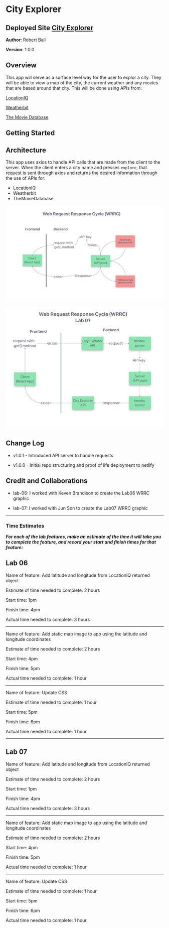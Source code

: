 # City Explorer

## Deployed Site [City Explorer](https://rdball-city-explorer.netlify.app/)

**Author**: Robert Ball

**Version**: 1.0.0

## Overview

This app will serve as a surface level way for the user to explor a city. They will be able to view a map of the city, the current weather and any movies that are based around that city. This will be done using APIs from:

[LocationIQ](https://locationiq.com/)

[Weatherbit](https://www.weatherbit.io/)

[The Movie Database](https://www.themoviedb.org/)

## Getting Started
<!-- What are the steps that a user must take in order to build this app on their own machine and get it running? -->

## Architecture

This app uses axios to handle API calls that are made from the client to the server. When the client enters a city name and presses `explore`, that request is sent through axios and returns the desired information through the use of APIs for:

* LocationIQ
* Weatherbit
* TheMovieDatabase

![WRRC Cycle Lab 06](./src/img/WRRC_Lab06.jpg)

![WRRC Cycle Lab 07](./src/img/WRRC_Lab07.jpg)

## Change Log

* v1.0.1 - Introduced API server to handle requests

* v1.0.0 - Initial repo structuring and proof of life deployment to netlify

## Credit and Collaborations

* lab-06: I worked with Keven Brandison to create the Lab06 WRRC graphic

* lab-07: I worked with Jun Son to create the Lab07 WRRC graphic

---

### Time Estimates

***For each of the lab features, make an estimate of the time it will take you to complete the feature, and record your start and finish times for that feature:***

## **Lab 06**

Name of feature: Add latitude and longitude from LocationIQ returned object

Estimate of time needed to complete: 2 hours

Start time: 1pm

Finish time: 4pm

Actual time needed to complete: 3 hours

---

Name of feature: Add static map image to app using the latitude and longitude coordinates

Estimate of time needed to complete: 2 hours

Start time: 4pm

Finish time: 5pm

Actual time needed to complete: 1 hour

---

Name of feature: Update CSS

Estimate of time needed to complete: 1 hour

Start time: 5pm

Finish time: 6pm

Actual time needed to complete: 1 hour

---

## **Lab 07**

Name of feature: Add latitude and longitude from LocationIQ returned object

Estimate of time needed to complete: 2 hours

Start time: 1pm

Finish time: 4pm

Actual time needed to complete: 3 hours

---

Name of feature: Add static map image to app using the latitude and longitude coordinates

Estimate of time needed to complete: 2 hours

Start time: 4pm

Finish time: 5pm

Actual time needed to complete: 1 hour

---

Name of feature: Update CSS

Estimate of time needed to complete: 1 hour

Start time: 5pm

Finish time: 6pm

Actual time needed to complete: 1 hour
